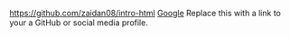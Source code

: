 https://github.com/zaidan08/intro-html
[Google](https://Google.com)
Replace this with a link to your a GitHub or social media profile.
